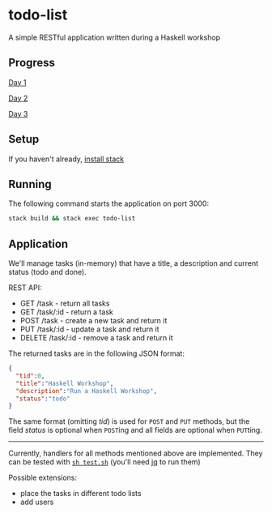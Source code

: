 # todo-list
A simple RESTful application written during a Haskell workshop

## Progress
[Day 1](https://github.com/leohaskell/todo-list/releases/tag/end-of-day1)

[Day 2](https://github.com/leohaskell/todo-list/releases/tag/end-of-day2)

[Day 3](https://github.com/leohaskell/todo-list/releases/tag/end-of-day3)

## Setup
If you haven't already, [install stack](https://haskell-lang.org/get-started)

## Running
The following command starts the application on port 3000:
```sh
stack build && stack exec todo-list
```

## Application
We'll manage tasks (in-memory) that have a title, a description and current status (todo and done).

REST API:
* GET    /task - return all tasks
* GET    /task/:id - return a task
* POST   /task - create a new task and return it
* PUT    /task/:id - update a task and return it
* DELETE /task/:id - remove a task and return it

The returned tasks are in the following JSON format:

```json
{
  "tid":0,
  "title":"Haskell Workshop",
  "description":"Run a Haskell Workshop",
  "status":"todo"
}
```

The same format (omitting *tid*) is used for `POST` and `PUT` methods, but the field *status* is optional when `POST`ing and all fields are optional when `PUT`ting.


--------------------------

Currently, handlers for all methods mentioned above are implemented.
They can be tested with [`sh test.sh`](./test.sh) (you'll need [jq](https://stedolan.github.io/jq/) to run them)

Possible extensions:
* place the tasks in different todo lists
* add users
